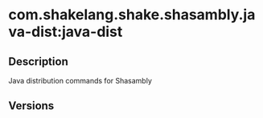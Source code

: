 # com.shakelang.shake.shasambly.java-dist:java-dist
## Description
Java distribution commands for Shasambly
## Versions